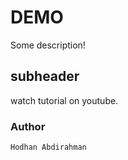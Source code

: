 # DEMO

Some description! 

## subheader

watch tutorial on youtube.


### Author
    Hodhan Abdirahman